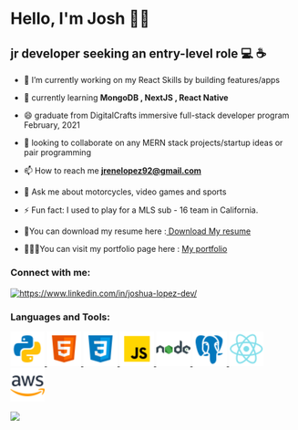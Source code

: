


<!--
**JoshuaNow/JoshuaNow** is a ✨ _special_ ✨ repository because its `README.md` (this file) appears on your GitHub profile.

Here are some ideas to get you started:

- 🔭 I’m currently working on ...
- 🌱 I’m currently learning ...
- 👯 I’m looking to collaborate on ...
- 🤔 I’m looking for help with ...
- 💬 Ask me about ...
- 📫 How to reach me: ...
- 😄 Pronouns: ...
- ⚡ Fun fact: ...
-->
<!-- Header -->

<!-- <img src=https://www.codewars.com/users/JoshNow/badges/small" width="900" height="250" alt="Header picture" /> -->

<!-- Contact/Work -->
<h1 align="left"> Hello, I'm Josh 👋🏽 </h1>


<h2 align="left">jr developer seeking an entry-level role 💻 ☕️ </h2>

-   🔭 I’m currently working on my React Skills by building features/apps

-   🌱  currently learning <b> MongoDB , NextJS , React Native</b>

-   😄  graduate from DigitalCrafts immersive full-stack developer program February, 2021
  
-   👯  looking to collaborate on any MERN stack projects/startup ideas or pair programming

-   📫  How to reach me **jrenelopez92@gmail.com**

-   💬  Ask me about motorcycles, video games and sports

-   ⚡  Fun fact: I used to play for a MLS sub - 16 team in California.

-  📄You can download my resume here :<a href=https://github.com/JoshuaNow/JoshuaNow/files/7166386/JoshuaLopezResume.pdf > Download My resume </a>
- 👨🏽‍💻You can visit my portfolio page here : <a href=https://joshuanow.github.io/ > My portfolio </a>

<h3 align="left">Connect with me:</h3>
<p align="left">
<a href="https://www.linkedin.com/in/joshua-lopez-dev/" target="blank"><img align="center" src="https://cdn.jsdelivr.net/npm/simple-icons@3.0.1/icons/linkedin.svg" alt="https://www.linkedin.com/in/joshua-lopez-dev/" height="30" width="40" /></a>
</p>

<!-- Skills -->

<h3 align="left">Languages and Tools:</h3>
<p align="left"> 
<a href="https://www.python.org" target="_blank"> <img src="/images/icons8-python-48.png" alt="python" width="60" height="60"/>  </a> 
<a href="https://www.w3.org/html/" target="_blank"> <img src="/images/icons8-html-5-48.png" alt="html5" width="60" height="60"/>  </a> 
<a href="https://www.w3schools.com/css/" target="_blank"> <img src="/images/icons8-css3-48.png" alt="css3" width="60" height="60"/> </a> 
<a href="https://developer.mozilla.org/en-US/docs/Web/JavaScript" target="_blank"> <img src="/images/icons8-javascript-48.png" alt="javascript" width="60" height="60"/> </a> 
<a href="https://nodejs.org" target="_blank"> <img src="/images/icons8-nodejs-48.png" alt="nodejs" width="60" height="60"/> </a> 
<!-- <a href="https://expressjs.com" target="_blank"> <img src="/images/express2.png" alt="express" width="60" height="60" /> </a>  --> 
<a href="https://www.postgresql.org" target="_blank"> <img src="/images/icons8-postgresql-48.png" alt="postgresql" width="60" height="60"/> </a> 
<a href="https://reactjs.org/" target="_blank"> <img src="/images/icons8-react-native-48.png" alt="react" width="60" height="60"/> </a> 
<a href="https://aws.amazon.com" target="_blank"> <img src="/images/icons8-amazon-web-services-48.png" alt="aws" width="60" height="60"/> </a> 
</p>

<img src="https://www.codewars.com/users/JoshNow/badges/large"/>
